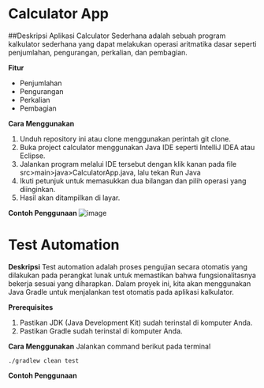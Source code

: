 # Calculator App
##Deskripsi
Aplikasi Calculator Sederhana adalah sebuah program kalkulator sederhana yang dapat melakukan operasi aritmatika dasar seperti penjumlahan, pengurangan, perkalian, dan pembagian.

**Fitur**
* Penjumlahan
* Pengurangan
* Perkalian
* Pembagian
  
**Cara Menggunakan**
1. Unduh repository ini atau clone menggunakan perintah git clone.
2. Buka project calculator menggunakan Java IDE seperti IntelliJ IDEA atau Eclipse.
3. Jalankan program melalui IDE tersebut dengan klik kanan pada file src>main>java>CalculatorApp.java, lalu tekan Run Java
4. Ikuti petunjuk untuk memasukkan dua bilangan dan pilih operasi yang diinginkan.
5. Hasil akan ditampilkan di layar.

**Contoh Penggunaan**
![image](https://github.com/farizibnu/Calculator-UnitTesting/assets/95272531/7b904b00-4b7f-485e-a712-a12a3f7e2886)


# Test Automation
**Deskripsi**
Test automation adalah proses pengujian secara otomatis yang dilakukan pada perangkat lunak untuk memastikan bahwa fungsionalitasnya bekerja sesuai yang diharapkan. Dalam proyek ini, kita akan menggunakan Java Gradle untuk menjalankan test otomatis pada aplikasi kalkulator.

**Prerequisites**
1. Pastikan JDK (Java Development Kit) sudah terinstal di komputer Anda.
2. Pastikan Gradle sudah terinstal di komputer Anda.

**Cara Menggunakan**
Jalankan command berikut pada terminal
```
./gradlew clean test
```

**Contoh Penggunaan**
